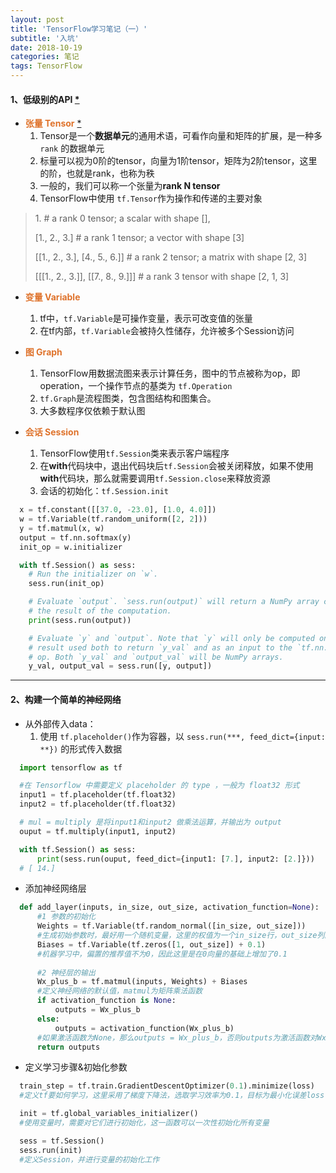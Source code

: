 ```yaml
---
layout: post
title: 'TensorFlow学习笔记（一）'
subtitle: '入坑'
date: 2018-10-19
categories: 笔记
tags: TensorFlow
---
```


#### 1、低级别的API [\*](https://www.tensorflow.org/programmers_guide/low_level_intro?hl=zh-cn)



-  **<span style="color:#df732c">张量 Tensor</span>** [\*](https://zh.wikipedia.org/wiki/%E5%BC%B5%E9%87%8F)
    1. Tensor是一个**数据单元**的通用术语，可看作向量和矩阵的扩展，是一种多 `rank` 的数据单元
    2. 标量可以视为0阶的tensor，向量为1阶tensor，矩阵为2阶tensor，这里的阶，也就是rank，也称为秩
    3. 一般的，我们可以称一个张量为**rank N tensor**
    4. TensorFlow中使用 `tf.Tensor`作为操作和传递的主要对象


> 1\. \# a rank 0 tensor; a scalar with shape [],
>
> [1., 2., 3.] \# a rank 1 tensor; a vector with shape [3]
>
> [[1., 2., 3.], [4., 5., 6.]] \# a rank 2 tensor; a matrix with shape [2, 3]
>
> [[[1., 2., 3.]], [[7., 8., 9.]]] \# a rank 3 tensor with shape [2, 1, 3]

  
- **<span style="color:#df732c">变量 Variable</span>**
    1. tf中，`tf.Variable`是可操作变量，表示可改变值的张量
    2. 在tf内部，`tf.Variable`会被持久性储存，允许被多个Session访问

- **<span style="color:#df732c">图 Graph</span>**
    1. TensorFlow用数据流图来表示计算任务，图中的节点被称为op，即operation，一个操作节点的基类为 `tf.Operation`
    2. `tf.Graph`是流程图类，包含图结构和图集合。
    3. 大多数程序仅依赖于默认图

- **<span style="color:#df732c">会话 Session</span>**
    1. TensorFlow使用`tf.Session`类来表示客户端程序
    2. 在**with**代码块中，退出代码块后`tf.Session`会被关闭释放，如果不使用**with**代码块，那么就需要调用`tf.Session.close`来释放资源
    3. 会话的初始化：`tf.Session.init`

```Python
  x = tf.constant([[37.0, -23.0], [1.0, 4.0]])
  w = tf.Variable(tf.random_uniform([2, 2]))
  y = tf.matmul(x, w)
  output = tf.nn.softmax(y)
  init_op = w.initializer

  with tf.Session() as sess:
    # Run the initializer on `w`.
    sess.run(init_op)

    # Evaluate `output`. `sess.run(output)` will return a NumPy array containing
    # the result of the computation.
    print(sess.run(output))

    # Evaluate `y` and `output`. Note that `y` will only be computed once, and its
    # result used both to return `y_val` and as an input to the `tf.nn.softmax()`
    # op. Both `y_val` and `output_val` will be NumPy arrays.
    y_val, output_val = sess.run([y, output])

```

---

#### 2、构建一个简单的神经网络

- 从外部传入data：
    1. 使用 `tf.placeholder()`作为容器，以 `sess.run(***, feed_dict={input: **})` 的形式传入数据

```Python
  import tensorflow as tf

  #在 Tensorflow 中需要定义 placeholder 的 type ，一般为 float32 形式
  input1 = tf.placeholder(tf.float32)
  input2 = tf.placeholder(tf.float32)

  # mul = multiply 是将input1和input2 做乘法运算，并输出为 output 
  ouput = tf.multiply(input1, input2)    

  with tf.Session() as sess:
      print(sess.run(ouput, feed_dict={input1: [7.], input2: [2.]}))
  # [ 14.]
```

- 添加神经网络层

```Python
  def add_layer(inputs, in_size, out_size, activation_function=None):
      #1 参数的初始化
      Weights = tf.Variable(tf.random_normal([in_size, out_size]))
      #生成初始参数时，最好用一个随机变量，这里的权值为一个in_size行，out_size列的随机变量矩阵
      Biases = tf.Variable(tf.zeros([1, out_size]) + 0.1)
      #机器学习中，偏置的推荐值不为0，因此这里是在0向量的基础上增加了0.1
      
      #2 神经层的输出
      Wx_plus_b = tf.matmul(inputs, Weights) + Biases
      #定义神经网络的默认值，matmul为矩阵乘法函数
      if activation_function is None:
          outputs = Wx_plus_b
      else:
          outputs = activation_function(Wx_plus_b)
      #如果激活函数为None，那么outputs = Wx_plus_b，否则outputs为激活函数对Wx_plus_b的响应值
      return outputs
```

- 定义学习步骤&初始化参数

```Python
  train_step = tf.train.GradientDescentOptimizer(0.1).minimize(loss)
  #定义tf要如何学习，这里采用了梯度下降法，选取学习效率为0.1，目标为最小化误差loss

  init = tf.global_variables_initializer()
  #使用变量时，需要对它们进行初始化，这一函数可以一次性初始化所有变量

  sess = tf.Session()
  sess.run(init)
  #定义Session，并进行变量的初始化工作
```